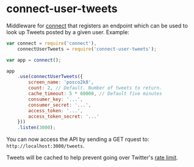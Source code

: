 # connect-user-tweets

Middleware for [connect](https://github.com/senchalabs/connect) that registers an endpoint which can be used to look up Tweets posted by a given user. Example:

```javascript
var connect = require('connect'),
    connectUserTweets = require('connect-user-tweets');

var app = connect();

app
    .use(connectUserTweets({
        screen_name: 'posco2k8',
        count: 2, // Default. Number of tweets to return.
        cache_timeout: 5 * 60000, // Default five minutes
        consumer_key: '...', 
        consumer_secret: '...',
        access_token: '...',
        access_token_secret: '...'
    }))
    .listen(3000);
```

You can now access the API by sending a GET rquest to: `http://localhost:3000/tweets`.

Tweets will be cached to help prevent going over Twitter's [rate limit](https://dev.twitter.com/docs/rate-limiting/1.1).